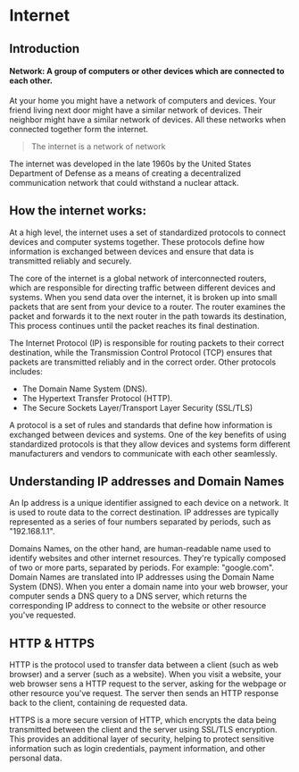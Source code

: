 # Internet

## Introduction

#### Network:  A group of computers or other devices which are connected to each other.

At your home you might have a network of computers and devices. Your friend living next door might have a similar network of devices. Their neighbor might have a similar network of devices. All these networks when connected together form the internet.

> The internet is a network of network

The internet was developed in the late 1960s by the United States Department of Defense as a means of creating a decentralized communication network that could withstand a nuclear attack.

## How the internet works:

At a high level, the internet uses a set of standardized protocols to connect devices and computer systems together. These protocols define how information is exchanged between devices and ensure that data is transmitted reliably and securely.

The core of the internet is a global network of interconnected routers, which are responsible for directing traffic between different devices and systems. When you send data over the internet, it is broken up into small packets that are sent from your device to a router. The router examines the packet and forwards it to the next router in the path towards its destination, This process continues until the packet reaches its final destination.

The Internet Protocol (IP) is responsible for routing packets to their correct destination, while the Transmission Control Protocol (TCP) ensures that packets are transmitted reliably and in the correct order. Other protocols includes:

* The Domain Name System (DNS).
* The Hypertext Transfer Protocol (HTTP).
* The Secure Sockets Layer/Transport Layer Security (SSL/TLS)

A protocol is a set of rules and standards that define how information is exchanged between devices and systems. One of the key benefits of using standardized protocols is that they allow devices and systems form different manufacturers and vendors to communicate with each other seamlessly.

## Understanding IP addresses and Domain Names

An Ip address is a unique identifier assigned to each device on a network. It is used to route data to the correct destination. IP addresses are typically represented as a series of four numbers separated by periods, such as "192.168.1.1".

Domains Names, on the other hand, are human-readable name used to identify websites and other internet resources. They're typically composed of two or more parts, separated by periods. For example: "google.com". Domain Names are translated into IP addresses using the Domain Name System (DNS). When you enter a domain name into your web browser, your computer sends a DNS query to a DNS server, which returns the corresponding IP address to connect to the website or other resource you've requested.

## HTTP & HTTPS

HTTP is the protocol used to transfer data between a client (such as web browser) and a server (such as a website). When you visit a website, your web browser sens a HTTP request to the server, asking for the webpage or other resource you've request. The server then sends an HTTP response back to the client, containing de requested data.

HTTPS is a more secure version  of HTTP, which encrypts the data being transmitted between the client and the server using SSL/TLS encryption. This provides an additional layer of security, helping to protect sensitive information such as login credentials, payment information, and other personal data.
